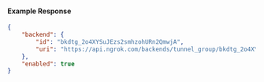 <!-- Code generated for API Clients. DO NOT EDIT. -->

#### Example Response

```json
{
	"backend": {
		"id": "bkdtg_2o4XYSuJEzs2smhzohURn2QmwjA",
		"uri": "https://api.ngrok.com/backends/tunnel_group/bkdtg_2o4XYSuJEzs2smhzohURn2QmwjA"
	},
	"enabled": true
}
```
